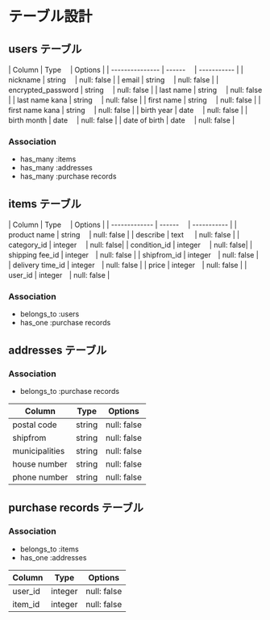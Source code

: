 # テーブル設計

## users テーブル

| Column             | Type   　| Options     |
| ---------------    | ------ 　| ----------- |
| nickname           | string 　| null: false |
| email              | string 　| null: false |
| encrypted_password | string 　| null: false |
| last name          | string 　| null: false |
| last name kana     | string 　| null: false |
| first name         | string 　| null: false |
| first name kana    | string　 | null: false |
| birth year         | date　   | null: false |
| birth month        | date　   | null: false |
| date of birth      | date　   | null: false |

### Association

- has_many :items
- has_many :addresses
- has_many :purchase records

## items テーブル

| Column           | Type   　| Options     |
| -------------    | ------ 　| ----------- |
| product name     | string 　| null: false |
| describe         | text 　  | null: false |
| category_id      | integer 　| null: false|
| condition_id     | integer 　| null: false|
| shipping fee_id  | integer　| null: false |
| shipfrom_id      | integer　| null: false |
| delivery time_id | integer　| null: false |
| price            | integer　| null: false |
| user_id          | integer　| null: false |

### Association

- belongs_to :users
- has_one :purchase records

## addresses テーブル

### Association

- belongs_to :purchase records


| Column         | Type     | Options     |
| -------------- | -------  | ----------- |
| postal code    | string  | null: false |
| shipfrom       | string   | null: false |
| municipalities | string   | null: false |
| house number   | string   | null: false |
| phone number   | string  | null: false |

## purchase records テーブル 

### Association


- belongs_to :items
- has_one :addresses

| Column         | Type     | Options     |
| -------------- | -------  | ----------- |
| user_id        | integer  | null: false |
| item_id        | integer  | null: false |
